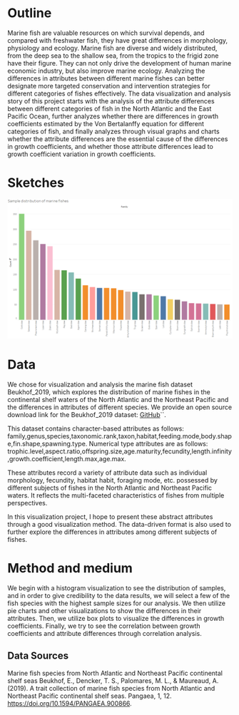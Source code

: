# Outline
Marine fish are valuable resources on which survival depends, and compared with freshwater fish, they have great differences in morphology, physiology and ecology. Marine fish are diverse and widely distributed, from the deep sea to the shallow sea, from the tropics to the frigid zone have their figure. They can not only drive the development of human marine economic industry, but also improve marine ecology. Analyzing the differences in attributes between different marine fishes can better designate more targeted conservation and intervention strategies for different categories of fishes effectively. The data visualization and analysis story of this project starts with the analysis of the attribute differences between different categories of fish in the North Atlantic and the East Pacific Ocean, further analyzes whether there are differences in growth coefficients estimated by the Von Bertalanffy equation for different categories of fish, and finally analyzes through visual graphs and charts whether the attribute differences are the essential cause of the differences in growth coefficients, and whether those attribute differences lead to growth coefficient variation in growth coefficients.
# Sketches


![GitHub](img/sket1.png "Sample distribution of marine fishes")
# Data
We chose for visualization and analysis the marine fish dataset Beukhof_2019, which explores the distribution of marine fishes in the continental shelf waters of the North Atlantic and the Northeast Pacific and the differences in attributes of different species. We provide an open source download link for the Beukhof_2019 dataset: [GitHub](https://doi.pangaea.de/10.1594/PANGAEA.900866)``.

This dataset contains character-based attributes as follows:
family,genus,species,taxonomic.rank,taxon,habitat,feeding.mode,body.shape,fin.shape,spawning.type.
Numerical type attributes are as follows: 
trophic.level,aspect.ratio,offspring.size,age.maturity,fecundity,length.infinity,growth.coefficient,length.max,age.max. 

These attributes record a variety of attribute data such as individual morphology, fecundity, habitat habit, foraging mode, etc. possessed by different subjects of fishes in the North Atlantic and Northeast Pacific waters. It reflects the multi-faceted characteristics of fishes from multiple perspectives.

In this visualization project, I hope to present these abstract attributes through a good visualization method. The data-driven format is also used to further explore the differences in attributes among different subjects of fishes.
# Method and medium
We begin with a histogram visualization to see the distribution of samples, and in order to give credibility to the data results, we will select a few of the fish species with the highest sample sizes for our analysis. We then utilize pie charts and other visualizations to show the differences in their attributes. Then, we utilize box plots to visualize the differences in growth coefficients. Finally, we try to see the correlation between growth coefficients and attribute differences through correlation analysis.

## Data Sources
Marine fish species from North Atlantic and Northeast Pacific continental shelf seas
Beukhof, E., Dencker, T. S., Palomares, M. L., & Maureaud, A. (2019). A trait collection of marine fish species from North Atlantic and Northeast Pacific continental shelf seas. Pangaea, 1, 12. https://doi.org/10.1594/PANGAEA.900866.
